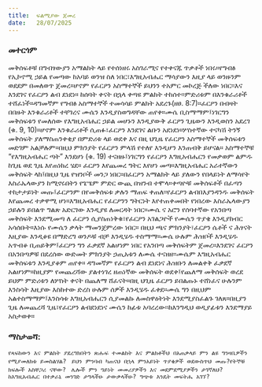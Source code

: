 ```yaml
---
title:  ፍልሚያው ጀመረ
date:   28/07/2025
---
```


### መተርጎም
መቅሰፍቶቹ በግብፃውያን አማልክት ላይ የተሰነዘሩ አስገራሚና የተቀናጁ ጥቃቶች ነበሩ።የግብፅ የኢኮኖሚ ኃይል የመጣው ከአባይ ወንዝ ስለ ነበር፣እግዚአብሔር ማሳያውን እዚያ ላይ ወንዙንም ወደደም በመለወጥ ጀመረ።ሆኖም የፈርዖን አስማተኞች ይህንን ተአምር መኮረጅ ችለው ነበር፡፡እና እንደገና የፈርዖን ልብ ደነደነ። ከሰባት ቀናት በኋላ ቀጣዩ ምልክት ተከሰተ፡፡ምድሪቱም በእንቁራሪቶች ተሸፈነች።ዳግመኛም የግብፅ አስማተኞች ተመሳሳይ ምልክት አደረጉ(ዘፀ. 8:7)።ፈርዖን በብዛት በበዙት እንቁራሪቶች ተቸገረና ሙሴን እንዲያስወግዳቸው ጠየቀ።ሙሴ ቢስማማም፤ነገርግን መቅሰፍቱን የመለሰው የእግዚአብሔር ኃይል መሆኑን እንዲያውቅ ፈርዖን ጊዜውን እንዲወስን አደረገ (ቁ. 9, 10)።ሆኖም እንቁራሪቶች ሲጠፉ፣ፈርዖን እንደገና ልቡን አደነደነ።ሦስተኛው ተናካሽ ትንኝ መቅሰፍት ያለማስጠንቀቂያ በምድሪቱ ላይ ወደቀ እና በዚ ህጊዜ የፈርዖን አስማተኞች መቅሰፍቱን መድገም አልቻሉም።በዚህ ምክንያት የፈርዖን ምላሽ የተለየ እንዲሆን እንጠብቅ ይሆናል። 
አስማተኞቹ “የእግዚአብሔር ጣት” እንደሆነ (ቁ. 19) ተናዘዙ፤ነገርግን የፈርዖን እግዚአብሔርን የመቃወም ልምዱ ከጊዜ ወደ ጊዜ እየጠነከረ ሄደ። ፈርዖን እየጨመረ ግትር እየሆነ መጣ።እግዚአብሔር አራተኛውን መቅሰፍት ላከ፤በዚህ ጊዜ የዝንቦች መንጋ ነበር።በፈርዖን አማልክት ላይ ያለውን የበላይነት ለማሳየት እስራኤላውያን ከሚኖሩበትን የጌሤም ምድር ውጪ በዝንብ ተሞላ።ቀጣዮቹ መቅሰፍቶች በፈጣን ተከታታይነት መጡ፤ፈርዖንም በየመቅሰፍቱ ቃሉን ማጠፍ ቀጠለ፡፡የፈርዖን ልብበእያንዳንዱ መቅሰፍት እየጨመረ ተቃዋሚ ሆነ።እግዚአብሔር የፈርዖንን ግትርነት እየተጠቀመበት የነበረው እስራኤላውያን ኃይሉን ይበልጥ ግልጽ አድርገው እንዲያዩ ለመርዳት ነበር።ሙሴ ና አሮን የሰባተኛው የአንበጣ መቅሰፍት እንደሚመጣ ለ ፈርዖን ሲያስጠነቅቁ፣የፈርዖን አገልጋዮች የሙሴን ጥያቄ እንዲያከብር አሳሰቡት።እነሱ የሙሴን ቃላት ማመንጀምረው ነበር። በዚህ ጫና ምክንያት፣ፈርዖን ሴቶች ና ሕፃናት እዚያው እንዲቆዩ በማድረግ ወንዶቹ ብቻ እንዲሄዱ ተስማማ።ሙሴ ሁሉም ሕዝቦች እንዲሄዱ አጥብቆ ቢጠይቅም፤ፈርዖን ግን ፈቃደኛ አልሆነም ነበር የአንበጣ መቅሰፍትም ጀመረ።እንደገና ፈርዖን በአንበጣዎቹ በደረሰው ውድመት ምክንያት ኃጢአቱን ለሙሴ ተናዘዘ፡፡ሙሴም እግዚአብሔር መቅሰፍቱን እንዲያቆም ጠየቀ። 
ዳግመኛም የፈርዖን ልብ ደነደነና ሕዝቡን ለመልቀቅ ፈቃደኛ አልሆነም።ከዚያም የመጨረሻው ያልተነገረ ዘጠነኛው መቅሰፍት ወደቀ፤የጨለማ መቅሰፍት ወረደ ይህም ምድሪቱን ለሦስት ቀናት በጨለማ ሸፈናት።በዚ ህጊዜ ፈርዖን ይበልጡኑ ተሸነፈና ሁሉንም እንስሳት እዚያው እስከተው ድረስ ሁሉም ሰዎች እንዲሄዱ ፈቀደ።ሙሴ ግን በዚህም አልተስማማም፤እንስሳቱ እግዚአብሔርን ሲያመልኩ ለመስዋዕትነት እንደሚያስፈልጉ ገለጸ።በዚያን ጊዜ ለመጨረሻ ጊዜ፣የፈርዖን ልብደነደነና ሙሴን ከፊቱ አባረረው፡፡ከእንግዲህ ወዲያፊቱን እንደማያይ አስታወቀ።

### ማስታወሻ:
`የጻፍከውን እና ምልክት ያደረግክበትን ጽሑፍ ተመልከት እና ምልክቶችህ በአጠቃላይ ምን ልዩ ግንዛቤዎችን የሚያመለክቱ ይመስልሃል?
`
`ይህን ምንባብ ካጠናህ በኋላ ምንአይነት ጥያቄዎች ወደውስጥህ መጡ?የትኞቹ ክፍሎች አስቸጋሪ ናቸው?
`
`ሌሎች ምን ዓይነት መመሪያዎችን እና መደምደሚያዎችን ታገኛለህ?
`
`ከእግዚአብሔር በተቃራኒ መንገድ ታግላችሁ ታውቃላችሁ? ግጭቱ እንዴት መፍትሔ አገኘ?
`